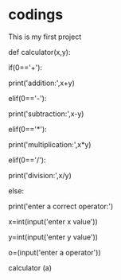 # codings
This is my first project

def calculator(x,y):

if(0=='+'):

print('addition:',x+y)

elif(0=='-'):

print('subtraction:',x-y)

elif(0=='*'):

print('multiplication:',x*y)

elif(0=='/'):

print('division:',x/y)

else:

print('enter a correct operator:')

x=int(input('enter x value'))

y=int(input('enter y value'))

o=(input('enter a operator'))

calculator (a)
